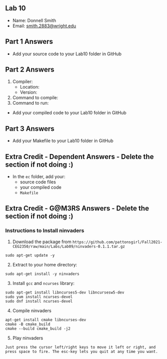 ## Lab 10

- Name: Donnell Smith
- Email: smith.2883@wright.edu

## Part 1 Answers

- Add your source code to your Lab10 folder in GitHub

## Part 2 Answers

1. Compiler:
   - Location:
   - Version:
2. Command to compile:
3. Command to run:

- Add your compiled code to your Lab10 folder in GitHub

## Part 3 Answers

- Add your Makefile to your Lab10 folder in GitHub

## Extra Credit - Dependent Answers - Delete the section if not doing :)

- In the `ec` folder, add your:
  - source code files
  - your compiled code
  - `Makefile`

## Extra Credit - G@M3RS Answers - Delete the section if not doing :)

### Instructions to Install ninvaders

1. Download the package from `https://github.com/pattonsgirl/Fall2021-CEG2350/raw/main/Labs/Lab09/ninvaders-0.1.1.tar.gz`

```
sudo apt-get update -y
```

2. Extract to your home directory:

```
sudo apt-get install -y ninvaders 
```

3. Install `gcc` and `ncurses` library:

```
sudo apt-get install libncurses5-dev libncursesw5-dev
sudo yum install ncurses-devel
sudo dnf install ncurses-devel
```

4. Compile ninvaders

```
apt-get install cmake libncurses-dev
cmake -B cmake_build
cmake --build cmake_build -j2
```

5. Play ninvaders

```
Just press the cursor left/right keys to move it left or right, and press space to fire. The esc-key lets you quit at any time you want.
```
